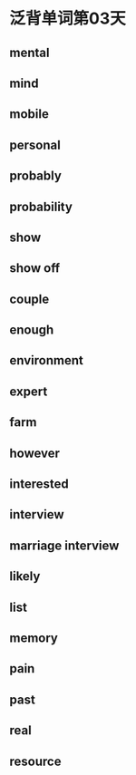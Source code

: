 # 泛背单词第03天

## mental

## mind

## mobile

## personal

## probably

## probability

## show

## show off

## couple

## enough

## environment

## expert

## farm

## however

## interested

## interview

## marriage interview

## likely

## list

## memory

## pain

## past

## real

## resource



